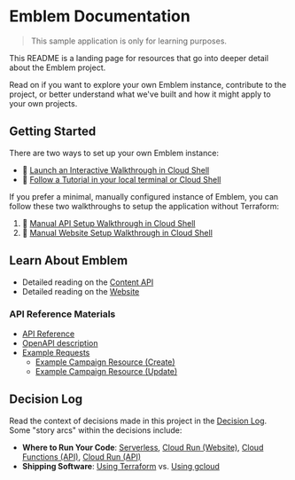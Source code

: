 # Emblem Documentation

> This sample application is only for learning purposes.

This README is a landing page for resources that go into deeper detail about the Emblem project.

Read on if you want to explore your own Emblem instance, contribute to the project, or better understand what we've built and how it might apply to your own projects.

## Getting Started

There are two ways to set up your own Emblem instance:

* 🚀 [Launch an Interactive Walkthrough in Cloud Shell](https://ssh.cloud.google.com/cloudshell/editor?cloudshell_git_repo=https://github.com/GoogleCloudPlatform/emblem&cloudshell_tutorial=docs/tutorials/setup-walkthrough.md)
* 📖 [Follow a Tutorial in your local terminal or Cloud Shell](tutorials/setup-quickstart.md)

If you prefer a minimal, manually configured instance of Emblem, you can follow
these two walkthroughs to setup the application without Terraform:

1. 📖 [Manual API Setup Walkthrough in Cloud Shell](https://ssh.cloud.google.com/cloudshell/editor?cloudshell_git_repo=https://github.com/GoogleCloudPlatform/emblem&cloudshell_tutorial=docs/tutorials/api-quickstart.md)
1. 📖 [Manual Website Setup Walkthrough in Cloud Shell](https://ssh.cloud.google.com/cloudshell/editor?cloudshell_git_repo=https://github.com/GoogleCloudPlatform/emblem&cloudshell_tutorial=docs/tutorials/website-quickstart.md)

## Learn About Emblem

* Detailed reading on the [Content API](./content-api.md)
* Detailed reading on the [Website](./website.md)

### API Reference Materials

<!-- TODO: Merge Example Requests with API Reference -->
<!-- TODO: Merge Example Resources with seed data -->

* [API Reference](./api-reference.md)
* [OpenAPI description](../content-api/openapi.yaml)
* [Example Requests](example_requests.md)
  * [Example Campaign Resource (Create)](resource.json)
  * [Example Campaign Resource (Update)](update_resource.json)

## Decision Log

Read the context of decisions made in this project in the [Decision Log](./decisions). Some "story arcs" within the decisions include:

* **Where to Run Your Code**: [Serverless](2021-03-serverless.md), [Cloud Run (Website)](2021-04-run-website.md), [Cloud Functions (API)](2021-04-functions-api.md), [Cloud Run (API)](2021-06-run-api.md)
* **Shipping Software**: [Using Terraform](2021-04-terraform.md) vs. [Using gcloud](2021-05-gcloud-deploy.md)
